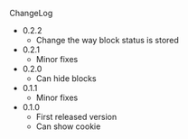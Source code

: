 ChangeLog

 - 0.2.2
   - Change the way block status is stored
 - 0.2.1
   - Minor fixes
 - 0.2.0
   - Can hide blocks
 - 0.1.1
   - Minor fixes
 - 0.1.0
   - First released version
   - Can show cookie